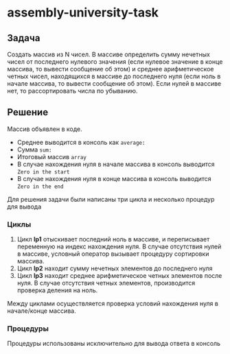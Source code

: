 # assembly-university-task
## Задача
Создать массив из N чисел. В массиве определить сумму нечетных чисел от последнего нулевого значения 
(если нулевое значение в конце массива, то вывести сообщение об этом) и среднее арифметическое четных чисел, 
находящихся в массиве до последнего нуля (если ноль в начале массива, то вывести сообщение об этом).
Если нулей в массиве нет, то рассортировать числа по убыванию.
## Решение
Массив объявлен в коде. 

- Среднее выводится в консоль как `average:`
- Сумма `sum:`
- Итоговый массив `array`
- В случае нахождения нуля в начале массива в консоль выводится `Zero in the start`
- В случае нахождения нуля в конце массива в консоль выводится `Zero in the end`

Для решения задачи были написаны три цикла и несколько процедур для вывода 
### Циклы
1. Цикл **lp1** отыскивает последний ноль в массиве, и переписывает переменную на индекс нахождения нуля. 
В случае отсутствия нулей в массиве, условный оператор вызывает процедуру сортировки массива.
2. Цикл **lp2** находит сумму нечетных элементов до последнего нуля
3. Цикл **lp3** находит среднее арифметическое четных элементов после нуля. 
В случае отсутствия четных элементов, производится проверка деления на ноль.

Между циклами осуществляется проверка условий нахождения нуля в начале/конце массива.

### Процедуры
Процедуры использованы исключительно для вывода ответа в консоль
